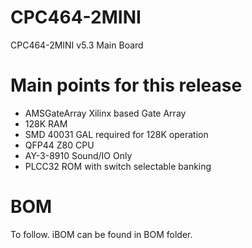 # CPC464-2MINI

CPC464-2MINI v5.3 Main Board

# Main points for this release

* AMSGateArray Xilinx based Gate Array
* 128K RAM
* SMD 40031 GAL required for 128K operation
* QFP44 Z80 CPU
* AY-3-8910 Sound/IO Only
* PLCC32 ROM with switch selectable banking

# BOM

To follow. iBOM can be found in BOM folder.
